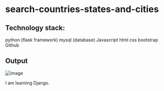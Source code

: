 # search-countries-states-and-cities


Technology stack:
---------------------------------------------
python (flask framework)
mysql (database)
Javascript
html
css
bootstrap
Github


Output
--------------------------------------------------
![image](https://user-images.githubusercontent.com/44578562/199634251-ae0c9497-b7ba-4f96-933c-6d07ef55591c.png)





I am  learning Django.
